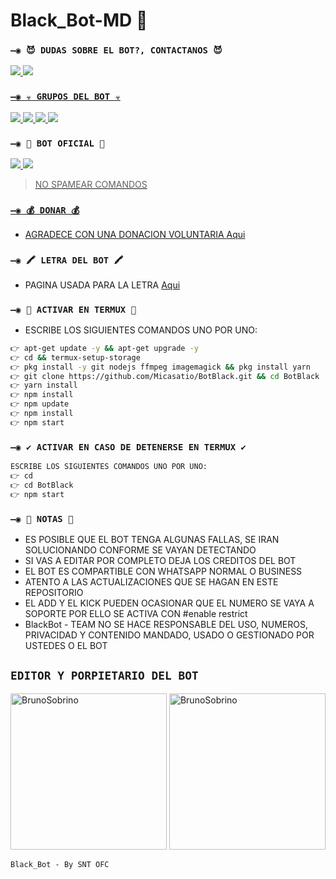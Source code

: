 # Black_Bot-MD 🎉

### `—◉ 😈 DUDAS SOBRE EL BOT?, CONTACTANOS 😈`
<a href="http://wa.me/595983186566" target="blank"><img src="https://img.shields.io/badge/CREADOR-1-25D366?style=for-the-badge&logo=whatsapp&logoColor=white" />
<a href="http://wa.me/524531106422" target="blank"><img src="https://img.shields.io/badge/CREADOR-2-25D366?style=for-the-badge&logo=whatsapp&logoColor=white" />


### `—◉ ☣️ GRUPOS DEL BOT ☣️`

<a href="https://chat.whatsapp.com/GxxpMawzPaW6MR0p2vH432" target="blank"><img src="https://img.shields.io/badge/GRUPO-1-25D366?style=for-the-badge&logo=whatsapp&logoColor=white" />
</a>
<a href="https://chat.whatsapp.com/I1vjFTvfZQbJI4aw0Vj5dk" target="blank"><img src="https://img.shields.io/badge/GRUPO-2-25D366?style=for-the-badge&logo=whatsapp&logoColor=white" />
</a>
<a href="https://chat.whatsapp.com/CntRn9MHu6oI29HWU6tVrC" target="blank"><img src="https://img.shields.io/badge/GRUPO-3-25D366?style=for-the-badge&logo=whatsapp&logoColor=white" />
</a>
<a href="https://chat.whatsapp.com/CntRn9MHu6oI29HWU6tVrC" target="blank"><img src="https://img.shields.io/badge/GRUPO-4-25D366?style=for-the-badge&logo=whatsapp&logoColor=white" />
</a>

### `—◉ 🤖 BOT OFICIAL 🤖`

<a href="https://api.whatsapp.com/send/?phone=12514941266&text&type=phone_number&app_absent=0" target="blank"><img src="https://img.shields.io/badge/BOT-OFICIAL.1-25D366?style=for-the-badge&logo=whatsapp&logoColor=white" />
<a href="https://api.whatsapp.com/send/?phone=15595272586&text&type=phone_number&app_absent=0" target="blank"><img src="https://img.shields.io/badge/BOT-OFICIAL.2-25D366?style=for-the-badge&logo=whatsapp&logoColor=white" />

 > NO SPAMEAR COMANDOS

### `—◉ 💰 DONAR 💰`
- AGRADECE CON UNA DONACION VOLUNTARIA [Aqui](https://www.paypal.com/paypalme/contemplandoamerica?country.x=AR&locale.x=es_XC)

### `—◉ 🖍 LETRA DEL BOT 🖍`
- PAGINA USADA PARA LA LETRA [Aqui](https://smiley.cool/es/weirdmaker.php)


### `—◉ 👾 ACTIVAR EN TERMUX 👾` 
- ESCRIBE LOS SIGUIENTES COMANDOS UNO POR UNO:
```bash
👉 apt-get update -y && apt-get upgrade -y
👉 cd && termux-setup-storage
👉 pkg install -y git nodejs ffmpeg imagemagick && pkg install yarn
👉 git clone https://github.com/Micasatio/BotBlack.git && cd BotBlack
👉 yarn install
👉 npm install
👉 npm update
👉 npm install
👉 npm start

```

### `—◉ ✔️ ACTIVAR EN CASO DE DETENERSE EN TERMUX ✔️`
```bash
ESCRIBE LOS SIGUIENTES COMANDOS UNO POR UNO:
👉 cd 
👉 cd BotBlack
👉 npm start
```




### `—◉ 📝 NOTAS 📝`
- ES POSIBLE QUE EL BOT TENGA ALGUNAS FALLAS, SE IRAN SOLUCIONANDO CONFORME SE VAYAN DETECTANDO
- SI VAS A EDITAR POR COMPLETO DEJA LOS CREDITOS DEL BOT 
- EL BOT ES COMPARTIBLE CON WHATSAPP NORMAL O BUSINESS
- ATENTO A LAS ACTUALIZACIONES QUE SE HAGAN EN ESTE REPOSITORIO
- EL ADD Y EL KICK PUEDEN OCASIONAR QUE EL NUMERO SE VAYA A SOPORTE POR ELLO SE ACTIVA CON #enable restrict 
- BlackBot - TEAM NO SE HACE RESPONSABLE DEL USO, NUMEROS, PRIVACIDAD Y CONTENIDO MANDADO, USADO O GESTIONADO POR USTEDES O EL BOT



## `EDITOR Y PORPIETARIO DEL BOT` 
<a href="https://github.com/Micasatio"><img src="https://github.com/Micasatio.png" width="250" height="250" alt="BrunoSobrino"/></a>
<a href="https://github.com/DragoBotMD"><img src="https://github.com/DragoBotMD.png" width="250" height="250" alt="BrunoSobrino"/></a>
  
`Black_Bot - By SNT OFC`
